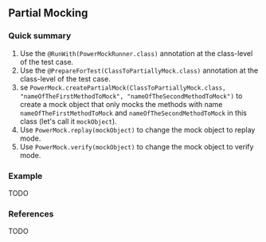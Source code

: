 ## Partial Mocking ##
### Quick summary ###
  1. Use the `@RunWith(PowerMockRunner.class)` annotation at the class-level of the test case.
  1. Use the `@PrepareForTest(ClassToPartiallyMock.class)` annotation at the class-level of the test case.
  1. se `PowerMock.createPartialMock(ClassToPartiallyMock.class, "nameOfTheFirstMethodToMock", "nameOfTheSecondMethodToMock")` to create a mock object that only mocks the methods with name `nameOfTheFirstMethodToMock` and `nameOfTheSecondMethodToMock` in this class (let's call it `mockObject`).
  1. Use `PowerMock.replay(mockObject)` to change the mock object to replay mode.
  1. Use `PowerMock.verify(mockObject)` to change the mock object to verify mode.

### Example ###
TODO

### References ###
TODO